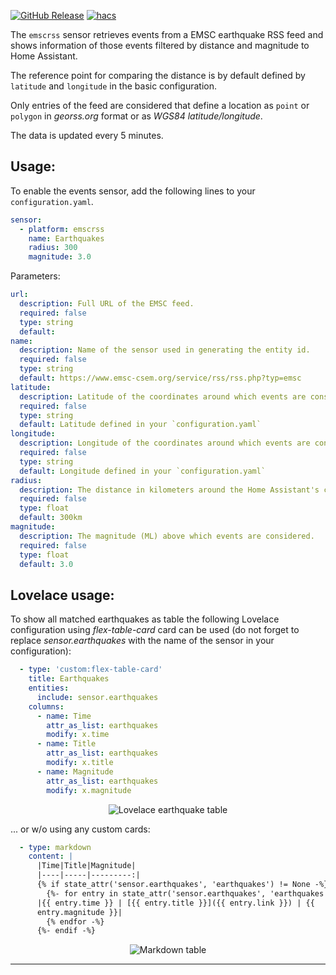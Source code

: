 [![GitHub Release][releases-shield]][releases]
[![hacs][hacsbadge]][hacs]

The `emscrss` sensor retrieves events from a EMSC earthquake RSS feed and shows information of those events filtered by distance and magnitude to Home Assistant.

The reference point for comparing the distance is by default defined by `latitude` and `longitude` in the basic configuration.

Only entries of the feed are considered that define a location as `point` or `polygon` in *georss.org* format or as *WGS84 latitude/longitude*.

The data is updated every 5 minutes.

## Usage:
To enable the events sensor, add the following lines to your `configuration.yaml`.

```yaml
sensor:
  - platform: emscrss
    name: Earthquakes
    radius: 300
    magnitude: 3.0
```

Parameters:
```yaml
url:
  description: Full URL of the EMSC feed.
  required: false
  type: string
  default:
name:
  description: Name of the sensor used in generating the entity id.
  required: false
  type: string
  default: https://www.emsc-csem.org/service/rss/rss.php?typ=emsc
latitude:
  description: Latitude of the coordinates around which events are considered.
  required: false
  type: string
  default: Latitude defined in your `configuration.yaml`
longitude:
  description: Longitude of the coordinates around which events are considered.
  required: false
  type: string
  default: Longitude defined in your `configuration.yaml`
radius:
  description: The distance in kilometers around the Home Assistant's coordinates in which events are considered.
  required: false
  type: float
  default: 300km
magnitude:
  description: The magnitude (ML) above which events are considered.
  required: false
  type: float
  default: 3.0
```

## Lovelace usage:

To show all matched earthquakes as table the following Lovelace configuration using *flex-table-card* card can be used
(do not forget to replace *sensor.earthquakes* with the name of the sensor in your configuration):
```yaml
  - type: 'custom:flex-table-card'
    title: Earthquakes
    entities:
      include: sensor.earthquakes
    columns:
      - name: Time
        attr_as_list: earthquakes
        modify: x.time
      - name: Title
        attr_as_list: earthquakes
        modify: x.title
      - name: Magnitude
        attr_as_list: earthquakes
        modify: x.magnitude
```
<p align="center">
  <img align="center" alt="Lovelace earthquake table" src="https://github.com/msekoranja/emsc-hacs-repository/blob/master/docs/lovelace-table.png?raw=true">
</p>



... or w/o using any custom cards:
```yaml
  - type: markdown
    content: |
      |Time|Title|Magnitude|
      |----|-----|---------:|
      {% if state_attr('sensor.earthquakes', 'earthquakes') != None -%}
        {%- for entry in state_attr('sensor.earthquakes', 'earthquakes') -%}
      |{{ entry.time }} | [{{ entry.title }}]({{ entry.link }}) | {{
      entry.magnitude }}|
        {% endfor -%}                
      {%- endif -%}
```
<p align="center">
  <img align="center" alt="Markdown table" src="https://github.com/msekoranja/emsc-hacs-repository/blob/master/docs/md-gui.png?raw=true">
</p>


<!---->

***

[emscrss]: https://github.com/msekoranja/emsc-hacs-repository
[hacs]: https://hacs.xyz
[hacsbadge]: https://img.shields.io/badge/HACS-Custom-orange.svg?style=for-the-badge
[releases-shield]: https://img.shields.io/github/release/cmsekoranja/emsc-hacs-repository.svg?style=for-the-badge
[releases]: https://github.com/msekoranja/emsc-hacs-repository/releases
[user_profile]: https://github.com/msekoranja
